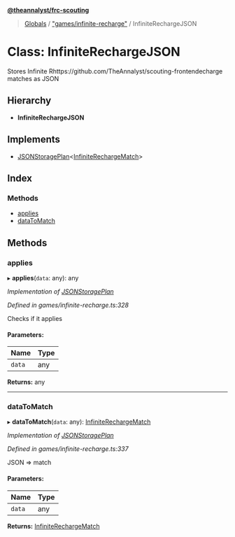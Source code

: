 **[@theannalyst/frc-scouting](../README.md)**

> [Globals](../globals.md) / ["games/infinite-recharge"](../modules/_games_infinite_recharge_.md) / InfiniteRechargeJSON

# Class: InfiniteRechargeJSON

Stores Infinite Rhttps://github.com/TheAnnalyst/scouting-frontendecharge matches as JSON

## Hierarchy

* **InfiniteRechargeJSON**

## Implements

* [JSONStoragePlan](../interfaces/_storage_json_.jsonstorageplan.md)\<[InfiniteRechargeMatch](_games_infinite_recharge_.infiniterechargematch.md)>

## Index

### Methods

* [applies](_games_infinite_recharge_.infiniterechargejson.md#applies)
* [dataToMatch](_games_infinite_recharge_.infiniterechargejson.md#datatomatch)

## Methods

### applies

▸ **applies**(`data`: any): any

*Implementation of [JSONStoragePlan](../interfaces/_storage_json_.jsonstorageplan.md)*

*Defined in games/infinite-recharge.ts:328*

Checks if it applies

#### Parameters:

Name | Type |
------ | ------ |
`data` | any |

**Returns:** any

___

### dataToMatch

▸ **dataToMatch**(`data`: any): [InfiniteRechargeMatch](_games_infinite_recharge_.infiniterechargematch.md)

*Implementation of [JSONStoragePlan](../interfaces/_storage_json_.jsonstorageplan.md)*

*Defined in games/infinite-recharge.ts:337*

JSON => match

#### Parameters:

Name | Type |
------ | ------ |
`data` | any |

**Returns:** [InfiniteRechargeMatch](_games_infinite_recharge_.infiniterechargematch.md)
